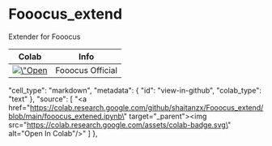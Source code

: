 # Fooocus_extend
Extender for Fooocus

<table>
<thead>
<tr>
<th>Colab</th>
<th>Info</th>
</tr>
</thead>
<tbody>
<tr>
<td><a href=\"https://colab.research.google.com/github/shaitanzx/Fooocus_extend/blob/main/Fooocus_extender.ipynb\" target=\"_parent\"><img src=\"https://colab.research.google.com/assets/colab-badge.svg\" alt=\"Open In Colab\" data-canonical-src="https://colab.research.google.com/assets/colab-badge.svg" style="max-width: 100%;"></a></td>
<td>Fooocus Official</td>
</tr>
</tbody>
</table>


  "cell_type": "markdown",
      "metadata": {
        "id": "view-in-github",
        "colab_type": "text"
      },
      "source": [
        "<a href=\"https://colab.research.google.com/github/shaitanzx/Fooocus_extend/blob/main/fooocus_extened.ipynb\" target=\"_parent\"><img src=\"https://colab.research.google.com/assets/colab-badge.svg\" alt=\"Open In Colab\"/></a>"
      ]
    },
